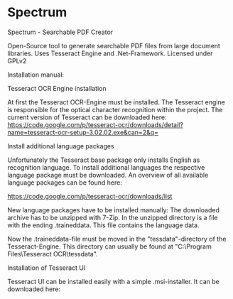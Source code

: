 # Spectrum
Spectrum - Searchable PDF Creator

Open-Source tool to generate searchable PDF files from large document libraries.
Uses Tesseract Engine and .Net-Framework. Licensed under GPLv2

Installation manual:

Tesseract OCR Engine installation

At first the Tesseract OCR-Engine must be installed. The Tesseract engine is  responsible for the optical character recognition within the project. The current version of Tesseract can be downloaded here:
	https://code.google.com/p/tesseract-ocr/downloads/detail?name=tesseract-ocr-setup-3.02.02.exe&can=2&q=
	
Install additional language packages

Unfortunately the Tesseract base package only installs English as recognition language. To install additional languages the respective language package must be downloaded. An overview of all available language packages can be found here:

https://code.google.com/p/tesseract-ocr/downloads/list
	
New language packages have to be installed manually: The downloaded archive has to be unzipped with 7-Zip. In the unzipped directory is a file with the ending .traineddata. This file contains the language data.
	
Now the .traineddata-file must be moved in the "tessdata"-directory of the Tesseract-Engine. This directory can usually be found at "C:\Program Files\Tesseract OCR\tessdata".
	
Installation of Tesseract UI

Tesseract UI can be installed easily with a simple .msi-installer. It can be downloaded here:
